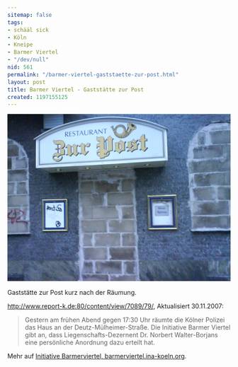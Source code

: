 ```yaml
---
sitemap: false
tags:
- schääl sick
- Köln
- Kneipe
- Barmer Viertel
- "/dev/null"
nid: 561
permalink: "/barmer-viertel-gaststaette-zur-post.html"
layout: post
title: Barmer Viertel - Gaststätte zur Post
created: 1197155125
---
```

<img src="/assets/imgs/dsc00115.jpg"  alt="Barmer Viertel - Gaststätte zur Post" />
<p>Gaststätte zur Post kurz nach der Räumung.</p>
<a href="http://www.report-k.de:80/content/view/7089/79/">http://www.report-k.de:80/content/view/7089/79/</a>, Aktualisiert 30.11.2007:
<blockquote>
Gestern am frühen Abend gegen 17:30 Uhr räumte die Kölner Polizei das Haus an der Deutz-Mülheimer-Straße. Die Initiative Barmer Viertel gibt an, dass Liegenschafts-Dezernent Dr. Norbert Walter-Borjans eine persönliche Anordnung dazu erteilt hat.</blockquote><!--break-->
<p>Mehr auf <a href="http://barmerviertel.ina-koeln.org/">Initiative Barmerviertel, barmerviertel.ina-koeln.org</a>.</p>
